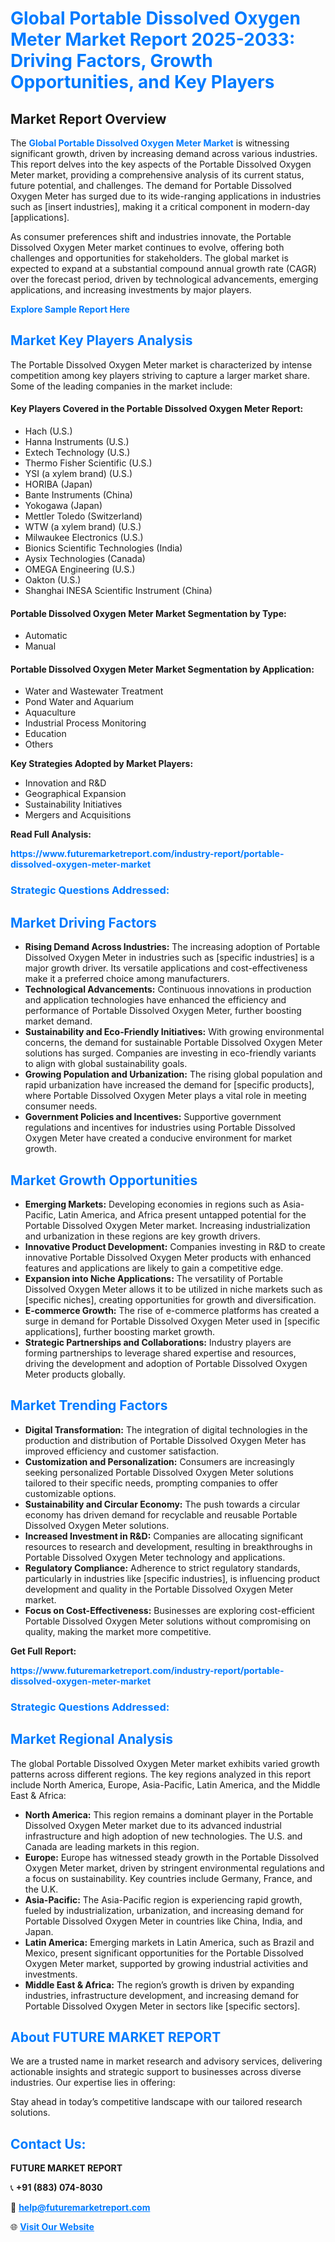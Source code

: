 <h1 style="color: #007BFF;">Global Portable Dissolved Oxygen Meter Market Report 2025-2033: Driving Factors, Growth Opportunities, and Key Players</h1>

<section id="overview">
<h2>Market Report Overview</h2>
<p>The <a href="https://www.futuremarketreport.com/industry-report/portable-dissolved-oxygen-meter-market" style="color: #007BFF; text-decoration: none;"><strong>Global Portable Dissolved Oxygen Meter Market</strong></a> is witnessing significant growth, driven by increasing demand across various industries. This report delves into the key aspects of the Portable Dissolved Oxygen Meter market, providing a comprehensive analysis of its current status, future potential, and challenges. The demand for Portable Dissolved Oxygen Meter has surged due to its wide-ranging applications in industries such as [insert industries], making it a critical component in modern-day [applications].</p>
<p>As consumer preferences shift and industries innovate, the Portable Dissolved Oxygen Meter market continues to evolve, offering both challenges and opportunities for stakeholders. The global market is expected to expand at a substantial compound annual growth rate (CAGR) over the forecast period, driven by technological advancements, emerging applications, and increasing investments by major players.</p>
</section>

<section id="overview">
<p><a href="https://www.futuremarketreport.com/request-sample/reportId=90387" style="color: #007BFF; text-decoration: none;"><strong>Explore Sample Report Here</strong></a></p>
</section>

<section id="key-players">
<h2 style="color: #007BFF;">Market Key Players Analysis</h2>
<p>The Portable Dissolved Oxygen Meter market is characterized by intense competition among key players striving to capture a larger market share. Some of the leading companies in the market include:</p>
<h4>Key Players Covered in the Portable Dissolved Oxygen Meter Report:</h4>
<ul><li>Hach (U.S.)</li><li>Hanna Instruments (U.S.)</li><li>Extech Technology (U.S.)</li><li>Thermo Fisher Scientific (U.S.)</li><li>YSI (a xylem brand) (U.S.)</li><li>HORIBA (Japan)</li><li>Bante Instruments (China)</li><li>Yokogawa (Japan)</li><li>Mettler Toledo (Switzerland)</li><li>WTW (a xylem brand) (U.S.)</li><li>Milwaukee Electronics (U.S.)</li><li>Bionics Scientific Technologies (India)</li><li>Aysix Technologies (Canada)</li><li>OMEGA Engineering (U.S.)</li><li>Oakton (U.S.)</li><li>Shanghai INESA Scientific Instrument (China)</li></ul>
<h4>Portable Dissolved Oxygen Meter Market Segmentation by Type:</h4>
<ul><li>Automatic</li><li>Manual</li></ul>

<h4>Portable Dissolved Oxygen Meter Market Segmentation by Application:</h4>
<ul><li>Water and Wastewater Treatment</li><li>Pond Water and Aquarium</li><li>Aquaculture</li><li>Industrial Process Monitoring</li><li>Education</li><li>Others</li></ul>
<p><strong>Key Strategies Adopted by Market Players:</strong></p>
<ul>
<li>Innovation and R&D</li>
<li>Geographical Expansion</li>
<li>Sustainability Initiatives</li>
<li>Mergers and Acquisitions</li>
</ul>
</section>

<section>
<p><strong>Read Full Analysis: </strong></p><a href="https://www.futuremarketreport.com/industry-report/portable-dissolved-oxygen-meter-market" style="color: #007BFF; text-decoration: none;"><strong>https://www.futuremarketreport.com/industry-report/portable-dissolved-oxygen-meter-market</strong></a>
<h3 style="color: #007BFF;">Strategic Questions Addressed:</h3>
</section>

<section id="driving-factors">
<h2 style="color: #007BFF;">Market Driving Factors</h2>
<ul>
<li><strong>Rising Demand Across Industries:</strong> The increasing adoption of Portable Dissolved Oxygen Meter in industries such as [specific industries] is a major growth driver. Its versatile applications and cost-effectiveness make it a preferred choice among manufacturers.</li>
<li><strong>Technological Advancements:</strong> Continuous innovations in production and application technologies have enhanced the efficiency and performance of Portable Dissolved Oxygen Meter, further boosting market demand.</li>
<li><strong>Sustainability and Eco-Friendly Initiatives:</strong> With growing environmental concerns, the demand for sustainable Portable Dissolved Oxygen Meter solutions has surged. Companies are investing in eco-friendly variants to align with global sustainability goals.</li>
<li><strong>Growing Population and Urbanization:</strong> The rising global population and rapid urbanization have increased the demand for [specific products], where Portable Dissolved Oxygen Meter plays a vital role in meeting consumer needs.</li>
<li><strong>Government Policies and Incentives:</strong> Supportive government regulations and incentives for industries using Portable Dissolved Oxygen Meter have created a conducive environment for market growth.</li>
</ul>
</section>

<section id="growth-opportunities">
<h2 style="color: #007BFF;">Market Growth Opportunities</h2>
<ul>
<li><strong>Emerging Markets:</strong> Developing economies in regions such as Asia-Pacific, Latin America, and Africa present untapped potential for the Portable Dissolved Oxygen Meter market. Increasing industrialization and urbanization in these regions are key growth drivers.</li>
<li><strong>Innovative Product Development:</strong> Companies investing in R&D to create innovative Portable Dissolved Oxygen Meter products with enhanced features and applications are likely to gain a competitive edge.</li>
<li><strong>Expansion into Niche Applications:</strong> The versatility of Portable Dissolved Oxygen Meter allows it to be utilized in niche markets such as [specific niches], creating opportunities for growth and diversification.</li>
<li><strong>E-commerce Growth:</strong> The rise of e-commerce platforms has created a surge in demand for Portable Dissolved Oxygen Meter used in [specific applications], further boosting market growth.</li>
<li><strong>Strategic Partnerships and Collaborations:</strong> Industry players are forming partnerships to leverage shared expertise and resources, driving the development and adoption of Portable Dissolved Oxygen Meter products globally.</li>
</ul>
</section>

<section id="trending-factors">
<h2 style="color: #007BFF;">Market Trending Factors</h2>
<ul>
<li><strong>Digital Transformation:</strong> The integration of digital technologies in the production and distribution of Portable Dissolved Oxygen Meter has improved efficiency and customer satisfaction.</li>
<li><strong>Customization and Personalization:</strong> Consumers are increasingly seeking personalized Portable Dissolved Oxygen Meter solutions tailored to their specific needs, prompting companies to offer customizable options.</li>
<li><strong>Sustainability and Circular Economy:</strong> The push towards a circular economy has driven demand for recyclable and reusable Portable Dissolved Oxygen Meter solutions.</li>
<li><strong>Increased Investment in R&D:</strong> Companies are allocating significant resources to research and development, resulting in breakthroughs in Portable Dissolved Oxygen Meter technology and applications.</li>
<li><strong>Regulatory Compliance:</strong> Adherence to strict regulatory standards, particularly in industries like [specific industries], is influencing product development and quality in the Portable Dissolved Oxygen Meter market.</li>
<li><strong>Focus on Cost-Effectiveness:</strong> Businesses are exploring cost-efficient Portable Dissolved Oxygen Meter solutions without compromising on quality, making the market more competitive.</li>
</ul>
</section>

<section>
<p><strong>Get Full Report: </strong></p><a href="https://www.futuremarketreport.com/industry-report/portable-dissolved-oxygen-meter-market" style="color: #007BFF; text-decoration: none;"><strong>https://www.futuremarketreport.com/industry-report/portable-dissolved-oxygen-meter-market</strong></a>
<h3 style="color: #007BFF;">Strategic Questions Addressed:</h3>
</section>


<section id="regional-analysis">
<h2 style="color: #007BFF;">Market Regional Analysis</h2>
<p>The global Portable Dissolved Oxygen Meter market exhibits varied growth patterns across different regions. The key regions analyzed in this report include North America, Europe, Asia-Pacific, Latin America, and the Middle East & Africa:</p>
<ul>
<li><strong>North America:</strong> This region remains a dominant player in the Portable Dissolved Oxygen Meter market due to its advanced industrial infrastructure and high adoption of new technologies. The U.S. and Canada are leading markets in this region.</li>
<li><strong>Europe:</strong> Europe has witnessed steady growth in the Portable Dissolved Oxygen Meter market, driven by stringent environmental regulations and a focus on sustainability. Key countries include Germany, France, and the U.K.</li>
<li><strong>Asia-Pacific:</strong> The Asia-Pacific region is experiencing rapid growth, fueled by industrialization, urbanization, and increasing demand for Portable Dissolved Oxygen Meter in countries like China, India, and Japan.</li>
<li><strong>Latin America:</strong> Emerging markets in Latin America, such as Brazil and Mexico, present significant opportunities for the Portable Dissolved Oxygen Meter market, supported by growing industrial activities and investments.</li>
<li><strong>Middle East & Africa:</strong> The region’s growth is driven by expanding industries, infrastructure development, and increasing demand for Portable Dissolved Oxygen Meter in sectors like [specific sectors].</li>
</ul>
</section>

<footer>
<h2 style="color: #007BFF;">About FUTURE MARKET REPORT</h2>
<p>We are a trusted name in market research and advisory services, delivering actionable insights and strategic support to businesses across diverse industries. Our expertise lies in offering:</p>

<p>Stay ahead in today’s competitive landscape with our tailored research solutions.</p>

<h2 style="color: #007BFF;">Contact Us:</h2>
<p><strong>FUTURE MARKET REPORT</strong></p>
<p>📞 <strong>+91 (883) 074-8030</strong></p>
<p>📧 <strong><a href="mailto:help@futuremarketreport.com" style="color: #007BFF;">help@futuremarketreport.com</a></strong></p>
<p>🌐 <strong><a href="https://www.futuremarketreport.com/" style="color: #007BFF;">Visit Our Website</a></strong></p>
</footer>